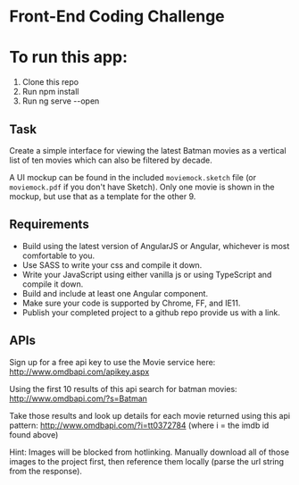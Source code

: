 # Front-End Coding Challenge

# To run this app:
1. Clone this repo
2. Run npm install
3. Run ng serve --open


## Task

Create a simple interface for viewing the latest Batman movies as a vertical list of ten movies which can also be filtered by decade.

A UI mockup can be found in the included `moviemock.sketch` file (or `moviemock.pdf` if you don't have Sketch).
Only one movie is shown in the mockup, but use that as a template for the other 9.

## Requirements
* Build using the latest version of AngularJS or Angular, whichever is most comfortable to you.
* Use SASS to write your css and compile it down.
* Write your JavaScript using either vanilla js or using TypeScript and compile it down.
* Build and include at least one Angular component.
* Make sure your code is supported by Chrome, FF, and IE11.
* Publish your completed project to a github repo provide us with a link.

## APIs

Sign up for a free api key to use the Movie service here:
http://www.omdbapi.com/apikey.aspx

Using the first 10 results of this api search for batman movies:
http://www.omdbapi.com/?s=Batman

Take those results and look up details for each movie returned using this api pattern:
http://www.omdbapi.com/?i=tt0372784 (where i = the imdb id found above)

Hint: Images will be blocked from hotlinking. Manually download all of those images to the project first, then reference them locally (parse the url string from the response).
